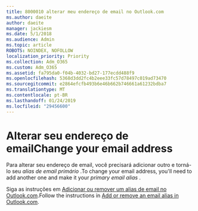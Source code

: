 ```yaml
---
title: 8000010 alterar meu endereço de email no Outlook.com
ms.author: daeite
author: daeite
manager: jackiesm
ms.date: 5/1/2018
ms.audience: Admin
ms.topic: article
ROBOTS: NOINDEX, NOFOLLOW
localization_priority: Priority
ms.collection: Adm_O365
ms.custom: Adm_O365
ms.assetid: fa795da0-f04b-4032-bd27-177ecdd488f9
ms.openlocfilehash: 5368d3dd2fc4b2eee33fc57d78497c019ad73470
ms.sourcegitcommit: e2864efcfb493b6e46b662b746661a61232bdba7
ms.translationtype: MT
ms.contentlocale: pt-BR
ms.lasthandoff: 01/24/2019
ms.locfileid: "29456600"
---
```

# <a name="change-your-email-address"></a><span data-ttu-id="45920-102">Alterar seu endereço de email</span><span class="sxs-lookup"><span data-stu-id="45920-102">Change your email address</span></span>

<span data-ttu-id="45920-103">Para alterar seu endereço de email, você precisará adicionar outro e torná-lo seu *alias de email primário* .</span><span class="sxs-lookup"><span data-stu-id="45920-103">To change your email address, you'll need to add another one and make it your  *primary email alias*  .</span></span> 
  
<span data-ttu-id="45920-104">Siga as instruções em [Adicionar ou remover um alias de email no Outlook.com](https://go.microsoft.com/fwlink/p/?linkid=873115).</span><span class="sxs-lookup"><span data-stu-id="45920-104">Follow the instructions in [Add or remove an email alias in Outlook.com](https://go.microsoft.com/fwlink/p/?linkid=873115).</span></span>
  

